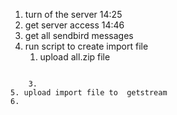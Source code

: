 1. turn of the server 14:25
2. get server access 14:46
3. get all sendbird messages
4. run  script to create import file
	1. upload all.zip file
	```bash


```
	3. 
5. upload import file to  getstream
6. 